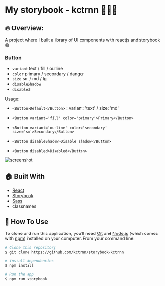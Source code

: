# My storybook - kctrnn 🧑🏻‍🚀

## 🔥 Overview:
A project where I built a library of UI components with reactjs and storybook 😅

### Button
- `variant` text / fill / outline
- `color` primary / secondary / danger
- `size` sm / md / lg
- `disableShadow`
- `disabled`

Usage: 
- `<Button>Default</Button>` : variant: 'text' / size: 'md'


- `<Button variant='fill' color='primary'>Primary</Button>`


- `<Button variant='outline' color='secondary' size='sm'>Secondary</Button>`

- `<Button disableShadow>Disable shadow</Button>`


- `<Button disabled>Disabled</Button>`

![screenshot](https://user-images.githubusercontent.com/70143270/125038720-f17fec00-e0bf-11eb-91a8-5ef04b766d08.png)

## 🏠 Built With
- [React](https://reactjs.org/)
- [Storybook](https://storybook.js.org/)
- [Sass](https://sass-lang.com/)
- [classnames](https://www.npmjs.com/package/classnames)

## 📒 How To Use

To clone and run this application, you'll need [Git](https://git-scm.com) and [Node.js](https://nodejs.org/en/download/) (which comes with [npm](http://npmjs.com)) installed on your computer. From your command line:

```bash
# Clone this repository
$ git clone https://github.com/kctrnn/storybook-kctrnn

# Install dependencies
$ npm install

# Run the app
$ npm run storybook
```
